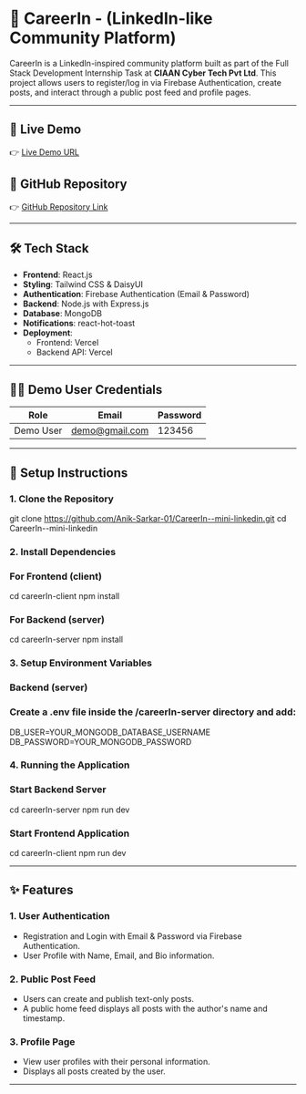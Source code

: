 # 🚀 CareerIn - (LinkedIn-like Community Platform)

CareerIn is a LinkedIn-inspired community platform built as part of the Full Stack Development Internship Task at **CIAAN Cyber Tech Pvt Ltd**. This project allows users to register/log in via Firebase Authentication, create posts, and interact through a public post feed and profile pages.

---

## 🔗 Live Demo
👉 [Live Demo URL](https://careerin.vercel.app/)

## 🔗 GitHub Repository
👉 [GitHub Repository Link](https://github.com/Anik-Sarkar-01/CareerIn--mini-linkedin)

---

## 🛠️ Tech Stack

- **Frontend**: React.js
- **Styling**: Tailwind CSS & DaisyUI
- **Authentication**: Firebase Authentication (Email & Password)
- **Backend**: Node.js with Express.js
- **Database**: MongoDB
- **Notifications**: react-hot-toast
- **Deployment**:
  - Frontend: Vercel
  - Backend API: Vercel

---

## 🧑‍💻 Demo User Credentials
| Role      | Email                | Password |
|-----------|----------------------|----------|
| Demo User | demo@gmail.com       | 123456   |

---

## 🚀 Setup Instructions

### 1. Clone the Repository
git clone https://github.com/Anik-Sarkar-01/CareerIn--mini-linkedin.git
cd CareerIn--mini-linkedin

### 2. Install Dependencies

### For Frontend (client)
cd careerIn-client
npm install

### For Backend (server)
cd careerIn-server
npm install

### 3. Setup Environment Variables

### Backend (server)
### Create a .env file inside the /careerIn-server directory and add:
DB_USER=YOUR_MONGODB_DATABASE_USERNAME
DB_PASSWORD=YOUR_MONGODB_PASSWORD

### 4. Running the Application

### Start Backend Server
cd careerIn-server
npm run dev

### Start Frontend Application
cd careerIn-client
npm run dev

---

## ✨ Features

### 1. User Authentication
- Registration and Login with Email & Password via Firebase Authentication.
- User Profile with Name, Email, and Bio information.

### 2. Public Post Feed
- Users can create and publish text-only posts.
- A public home feed displays all posts with the author's name and timestamp.

### 3. Profile Page
- View user profiles with their personal information.
- Displays all posts created by the user.

---